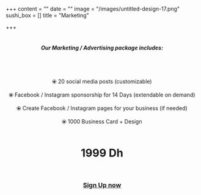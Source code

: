 +++
content = ""
date = ""
image = "/images/untitled-design-17.png"
sushi_box = []
title = "Marketing"

+++
<br><br><h5 style="text-align:center;"><b>Our Marketing / Advertising package includes:</b></h5><br><br><p style="text-align:center;">⦿ 20 social media posts (customizable)<br><br>⦿ Facebook / Instagram sponsorship for 14 Days (extendable on demand)<br><br>⦿ Create Facebook / Instagram pages for your business (if needed)<br><br>⦿ 1000 Business Card + Design<br><br></p>

<h1 style="text-align:center;">1999 Dh<br><br></h1>

<h3 style="text-align:center;"><a href="https://business-booster.netlify.app/contact">Sign Up now</a></h3>
